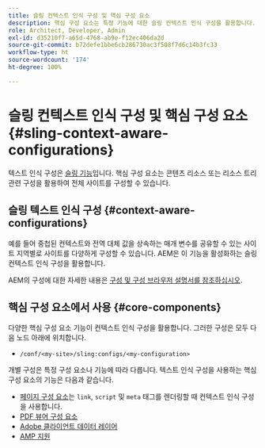 ```yaml
---
title: 슬링 컨텍스트 인식 구성 및 핵심 구성 요소
description: 핵심 구성 요소는 특정 기능에 대한 슬링 컨텍스트 인식 구성을 활용합니다.
role: Architect, Developer, Admin
exl-id: d35210f7-a65d-4768-ab9e-f12ec406da2d
source-git-commit: b72defe1bbe6cb286730ac3f508f7d6c14b3fc33
workflow-type: ht
source-wordcount: '174'
ht-degree: 100%

---
```


# 슬링 컨텍스트 인식 구성 및 핵심 구성 요소 {#sling-context-aware-configurations}

텍스트 인식 구성은 [슬링 기능](https://sling.apache.org/documentation/bundles/context-aware-configuration/context-aware-configuration.html)입니다. 핵심 구성 요소는 콘텐츠 리소스 또는 리소스 트리 관련 구성을 활용하여 전체 사이트를 구성할 수 있습니다.

## 슬링 텍스트 인식 구성 {#context-aware-configurations}

예를 들어 중첩된 컨텍스트와 전역 대체 값을 상속하는 매개 변수를 공유할 수 있는 사이트 지역별로 사이트를 다양하게 구성할 수 있습니다. AEM은 이 기능을 활성화하는 슬링 컨텍스트 인식 구성을 활용합니다.

AEM의 구성에 대한 자세한 내용은 [구성 및 구성 브라우저 설명서를 참조하십시오](https://experienceleague.adobe.com/docs/experience-manager-cloud-service/implementing/developing/configurations.html).

## 핵심 구성 요소에서 사용 {#core-components}

다양한 핵심 구성 요소 기능이 컨텍스트 인식 구성을 활용합니다. 그러한 구성은 모두 다음 노드 아래에 위치합니다.

* `/conf/<my-site>/sling:configs/<my-configuration>`

개별 구성은 특정 구성 요소나 기능에 따라 다릅니다. 텍스트 인식 구성을 사용하는 핵심 구성 요소의 기능은 다음과 같습니다.

* [페이지 구성 요소](https://github.com/adobe/aem-core-wcm-components/tree/main/content/src/content/jcr_root/apps/core/wcm/components/page/v3/page#loading-of-context-aware-cssjs)는 `link`, `script` 및 `meta` 태그를 렌더링할 때 컨텍스트 인식 구성을 사용합니다.
* [PDF 뷰어 구성 요소](https://github.com/adobe/aem-core-wcm-components/tree/master/content/src/content/jcr_root/apps/core/wcm/components/pdfviewer/v1/pdfviewer#context-aware-config)
* [Adobe 클라이언트 데이터 레이어](/help/developing/data-layer/overview.md#installation-activation)
* [AMP 지원](https://github.com/adobe/aem-core-wcm-components/tree/master/extensions/amp)
